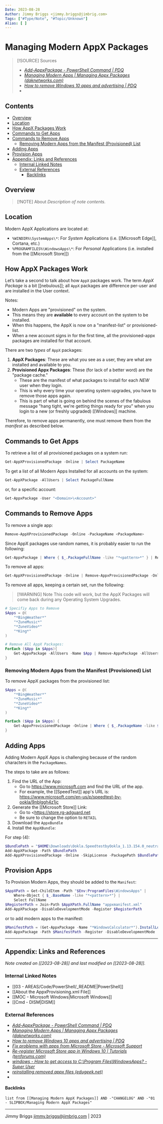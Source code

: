 ```yaml
---
Date: 2023-08-28
Author: Jimmy Briggs <jimmy.briggs@jimbrig.com>
Tags: ["#Type/Note", "#Topic/Unknown"]
Alias: [ ]
---
```


# Managing Modern AppX Packages

> [!SOURCE] Sources
> - *[Add-AppxPackage - PowerShell Command | PDQ](https://www.pdq.com/powershell/add-appxpackage/)*
> - *[Managing Modern Apps | Managing Appx Packages (daknetworks.com)](http://www.daknetworks.com/blog/615-managing-modern-apps-managing-appx-packages)*
> - *[How to remove Windows 10 apps and advertising | PDQ](https://www.pdq.com/blog/removing-windows-10-apps-and-advertising/)*
> - 

## Contents

- [Overview](#overview)
- [Location](#location)
- [How AppX Packages Work](#how-appx-packages-work)
- [Commands to Get Apps](#commands-to-get-apps)
- [Commands to Remove Apps](#commands-to-remove-apps)
	- [Removing Modern Apps from the Manifest (Provisioned) List](#removing-modern-apps-from-the-manifest-provisioned-list)
- [Adding Apps](#adding-apps)
- [Provision Apps](#provision-apps)
- [Appendix: Links and References](#appendix-links-and-references)
	- [Internal Linked Notes](#internal-linked-notes)
	- [External References](#external-references)
		- [Backlinks](#backlinks)


## Overview

> [!NOTE] About
> *Description of note contents.*

## Location

Modern AppX Applications are located at:

- `%WINDIR%\SystemApps\*`: For *System* Applications (i.e. [[Microsoft Edge]], Cortana, etc.)
- `%PROGRAMFILES%\WindowsApps\*`: For *Personal* Applications (i.e. installed from the [[Microsoft Store]])

## How AppX Packages Work

Let’s take a second to talk about how `AppX` packages work. The term *AppX Package* is a bit [[nebulous]]; all `AppX` packages are difference per-user and are installed in the User context.

Notes:
- Modern Apps are "provisioned" on the system. 
- This means they are **available** to every account on the system to be installed. 
- When this happens, the AppX is now on a "manifest-list" or provisioned-list. 
- When a new account signs in for the first time, all the provisioned-appx packages are installed for that account.

There are two *types* of `AppX` packages:

1. **AppX Packages**: These are what you see as a user, they are what are installed and available to you.
2. **Provisioned Appx Packages**: These (for lack of a better word) are the "package cache."
	- These are the manifest of what packages to install for each *NEW* user when they login.
	- This is why every time your operating system upgrades, you have to remove those apps again. 
	- This is part of what is going on behind the scenes of the fabulous message "hang tight, we're getting things ready for you" when you login to a new (or freshly upgraded) [[Windows]] machine.

Therefore, to remove apps permanently, one must remove them from the *manifest* as described below.

## Commands to Get Apps

To retrieve a list of all provisioned packages on a system run:

```powershell
Get-AppXProvisionedPackage -Online | Select PackageName
```

To get a list of all Modern Apps Installed for all accounts on the system:

```powershell
Get-AppXPackage -AllUsers | Select PackageFullName
```

or, for a specific account:

```powershell
Get-AppxPackage -User "<Domain>\<Account>"
```

## Commands to Remove Apps

To remove a single app:

```powershell
Remove-AppXProvisionedPackage -Online -PackageName <PackageName>
```

Since AppX packages use random names, it is probably easier to run the following:

```powershell
Get-AppxPackage | Where { $_.PackageFullName -like "*<pattern>*" } | Remove-AppXPackage
```

To remove all apps:

```powershell
Get-AppXProvisionedPackage -Online | Remove-AppxProvisionedPackage -Online
```

To remove all apps, keeping a certain set, run the following:

> [!WARNING] Note
> This code will work, but the AppX Packages will come back during any Operating System Upgrades.

```powershell
# Specifiy Apps to Remove
$Apps = @(  
	"*BingWeather*"  
	"*ZuneMusic*"  
	"*ZuneVideo*"  
	"*King*"  
)

# Remove All AppX Packages:
ForEach ($App in $Apps){  
	Get-AppxPackage -AllUsers -Name $App | Remove-AppxPackage -AllUsers -ErrorAction SilentlyContinue  
}
```

### Removing Modern Apps from the Manifest (Provisioned) List

To remove AppX packages from the provisioned list:

```powershell
$Apps = @(
	"*BingWeather*"
	"*ZuneMusic*"
	"*ZuneVideo*"
	"*King*" 
)

ForEach ($App in $Apps) {
	Get-AppxProvisionedPackage -Online | Where { $_.PackageName -like $App } | Remove-AppxProvisionedPackage -AllUsers -Online
}
```

## Adding Apps

Adding Modern AppX Apps is challenging because of the random characters in the `PackageNames`.

The steps to take are as follows:

1. Find the URL of the App:
	- Go to <https://www.microsoft.com> and find the URL of the app.
	- For example, the [[SpeedTest]] app's URL is: <https://www.microsoft.com/en-us/p/speedtest-by-ookla/9nblggh4z1jc>
2. Generate the [[Microsoft Store]] Link:
	- Go to <https://store.rg-adguard.net
	- Be sure to change the option to `RETAIL`
3. Download the `AppxBundle`
4. Install the `AppXBundle`:

For step (4):

```powershell
$BundlePath = "$HOME\Downloads\Ookla.SpeedtestbyOokla_1.13.154.0_neutral_~_43tc6nmvykmb6.appxbundle"
Add-AppXPackage -Path $BundlePath
Add-AppXProvisionedPackage -Online -SkipLicense -PackagePath $BundlePath
```

## Provision Apps

To Provision Modern Apps, they should be added to the `Manifest`:

```powershell
$AppXPath = Get-ChildItem -Path "$Env:ProgramFiles\WindowsApps" | 
	Where-Object { $_.BaseName -like "*<pattern>*"} | 
	Select FullName 
$RegisterPath = Join-Path $AppXPath.FullName "appxmanifest.xml"
Add-AppXPackage -DisableDevelopmentMode -Register $RegisterPath
```

or to add modern apps to the manifest:

```powershell
$ManifestPath = (Get-AppxPackage -Name "*WindowsCalculator*").InstallLocation + "\Appxmanifest.xml"
Add-AppxPackage -Path $ManifestPath -Register -DisableDevelopmentMode
```

***

## Appendix: Links and References

*Note created on [[2023-08-28]] and last modified on [[2023-08-28]].*

### Internal Linked Notes

- [[03 - AREAS/Code/PowerShell/_README|PowerShell]]
- [[About the AppxProvisioning.xml File]]
- [[MOC - Microsoft Windows|Microsoft Windows]]
- [[Cmd - DISM|DISM]]

### External References

- *[Add-AppxPackage - PowerShell Command | PDQ](https://www.pdq.com/powershell/add-appxpackage/)*
- *[Managing Modern Apps | Managing Appx Packages (daknetworks.com)](http://www.daknetworks.com/blog/615-managing-modern-apps-managing-appx-packages)*
- *[How to remove Windows 10 apps and advertising | PDQ](https://www.pdq.com/blog/removing-windows-10-apps-and-advertising/)*
- *[Fix problems with apps from Microsoft Store - Microsoft Support](https://support.microsoft.com/en-us/account-billing/fix-problems-with-apps-from-microsoft-store-93ed0bcf-9c12-3df6-6dda-92ec5d0415ac)*
- *[Re-register Microsoft Store app in Windows 10 | Tutorials (tenforums.com)](https://www.tenforums.com/tutorials/8239-re-register-microsoft-store-app-windows-10-a.html)*
- *[windows - How to get access to C:\Program Files\WindowsApps? - Super User](https://superuser.com/questions/498774/how-to-get-access-to-c-program-files-windowsapps)*
- *[reinstalling removed appx files (edugeek.net)](https://www.edugeek.net/forums/windows-10/174845-reinstalling-removed-appx-files.html#post1501010)*
- 

#### Backlinks

```dataview
list from [[Managing Modern AppX Packages]] AND -"CHANGELOG" AND -"01 - SLIPBOX/Managing Modern AppX Packages"
```


***

Jimmy Briggs <jimmy.briggs@jimbrig.com> | 2023

